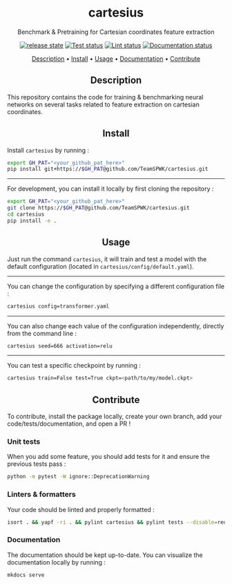 <h1 align="center">cartesius</h1>
<p align="center">Benchmark & Pretraining for Cartesian coordinates feature extraction</p>

<p align="center"><a href="https://github.com/TeamSPWK/parka/releases"><img src="https://img.shields.io/badge/release-v0.0-blue" alt="release state" /></a>
<a href="https://github.com/TeamSPWK/cartesius/actions/workflows/pytest.yml"><img src="https://github.com/TeamSPWK/cartesius/actions/workflows/pytest.yml/badge.svg" alt="Test status" /></a>
<a href="https://github.com/TeamSPWK/cartesius/actions/workflows/lint.yml"><img src="https://github.com/TeamSPWK/cartesius/actions/workflows/lint.yml/badge.svg" alt="Lint status" /></a>
<a href="https://spwk-cartesius.readthedocs-hosted.com/en/latest/?badge=latest"><img src="https://readthedocs.com/projects/spwk-cartesius/badge/?version=latest&token=4f00a10a35b095a9d3d6284b9e16c39dee69d162b74190094b88d0583c412d0a" alt="Documentation status" /></a>

<p align="center">
  <a href="#description">Description</a> •
  <a href="#install">Install</a> •
  <a href="#usage">Usage</a> •
  <a href="https://spwk-cartesius.readthedocs-hosted.com/en/latest/">Documentation</a> •
  <a href="#contribute">Contribute</a>
  
</p>

<h2 align="center">Description</h2>

This repository contains the code for training & benchmarking neural networks on several tasks related to feature extraction on cartesian coordinates.


<h2 align="center">Install</h2>

Install `cartesius` by running :

```bash
export GH_PAT="<your_github_pat_here>"
pip install git+https://$GH_PAT@github.com/TeamSPWK/cartesius.git
```

---

For development, you can install it locally by first cloning the repository :

```bash
export GH_PAT="<your_github_pat_here>"
git clone https://$GH_PAT@github.com/TeamSPWK/cartesius.git
cd cartesius
pip install -e .
```

<h2 align="center">Usage</h2>

Just run the command `cartesius`, it will train and test a model with the default configuration (located in `cartesius/config/default.yaml`).

---

You can change the configuration by specifying a different configuration file :

```bash
cartesius config=transformer.yaml
```

---

You can also change each value of the configuration independently, directly from the command line :

```bash
cartesius seed=666 activation=relu
```

---

You can test a specific checkpoint by running :

```bash
cartesius train=False test=True ckpt=<path/to/my/model.ckpt>
```

<h2 align="center">Contribute</h2>

To contribute, install the package locally, create your own branch, add your code/tests/documentation, and open a PR !

### Unit tests

When you add some feature, you should add tests for it and ensure the previous tests pass :

```bash
python -m pytest -W ignore::DeprecationWarning
```

### Linters & formatters

Your code should be linted and properly formatted :

```bash
isort . && yapf -ri . && pylint cartesius && pylint tests --disable=redefined-outer-name
```

### Documentation

The documentation should be kept up-to-date. You can visualize the documentation locally by running :

```bash
mkdocs serve
```
